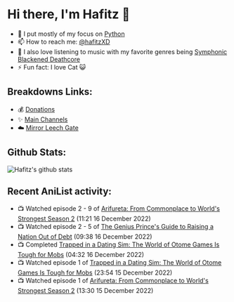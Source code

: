 # Hi there, I'm Hafitz 👋
- 🐍 I put mostly of my focus on [Python](https://python.org)
- 📫 How to reach me: [@hafitzXD](https://t.me/hafitzXD)
- 🎵 I also love listening to music with my favorite genres being [Symphonic Blackened Deathcore](https://youtu.be/qyYmS_iBcy4)
- ⚡ Fun fact: I love Cat 😺

## Breakdowns Links:
- 💰 [Donations](https://t.me/TheBreakdowns/2)
- ✨ [Main Channels](https://t.me/TheBreakdowns)
- ☁️ [Mirror Leech Gate](https://t.me/BreakdownsGate)

## Github Stats:
![Hafitz's github stats](https://github-readme-stats.vercel.app/api?username=breakdowns&show_icons=true&count_private=true&bg_color=00000000&text_color=777)

## Recent AniList activity:
<!-- ANILIST_ACTIVITY:start -->

-   📺 Watched episode 2 - 9 of [Arifureta: From Commonplace to World's Strongest Season 2](https://anilist.co/anime/112323) (11:21 16 December 2022)
-   📺 Watched episode 2 - 5 of [The Genius Prince's Guide to Raising a Nation Out of Debt](https://anilist.co/anime/129190) (09:38 16 December 2022)
-   📺 Completed [Trapped in a Dating Sim: The World of Otome Games Is Tough for Mobs](https://anilist.co/anime/142074) (04:32 16 December 2022)
-   📺 Watched episode 1 of [Trapped in a Dating Sim: The World of Otome Games Is Tough for Mobs](https://anilist.co/anime/142074) (23:54 15 December 2022)
-   📺 Watched episode 1 of [Arifureta: From Commonplace to World's Strongest Season 2](https://anilist.co/anime/112323) (13:30 15 December 2022)

<!-- ANILIST_ACTIVITY:end -->

